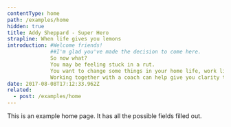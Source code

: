```yaml
---
contentType: home
path: /examples/home
hidden: true
title: Addy Sheppard - Super Hero
strapline: When life gives you lemons
introduction: #Welcome friends!
              ##I'm glad you've made the decision to come here.
              So now what?
              You may be feeling stuck in a rut.
              You want to change some things in your home life, work life or business but just don't know how.
              Working together with a coach can help give you clarity to work out steps towards achieving whatever goals you may have.
date: 2017-08-08T17:12:33.962Z
related:
  - post: /examples/home
---
```

This is an example home page. It has all the possible fields filled out.